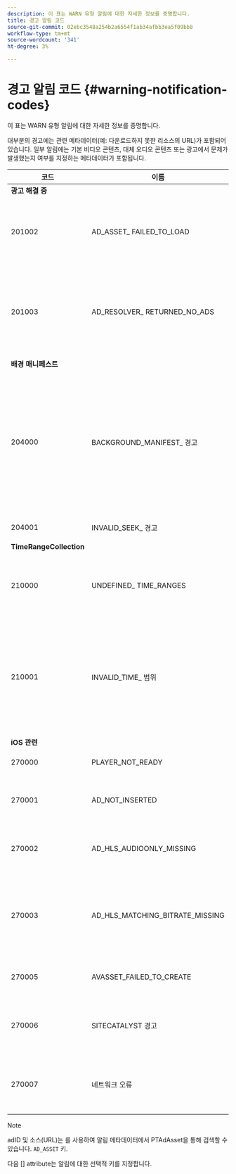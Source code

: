 ```yaml
---
description: 이 표는 WARN 유형 알림에 대한 자세한 정보를 증명합니다.
title: 경고 알림 코드
source-git-commit: 02ebc3548a254b2a6554f1ab34afbb3ea5f09bb8
workflow-type: tm+mt
source-wordcount: '341'
ht-degree: 3%

---
```


# 경고 알림 코드 {#warning-notification-codes}

이 표는 WARN 유형 알림에 대한 자세한 정보를 증명합니다.

<!--<a id="section_F25366B6703040E3ADA993C113618F01"></a>-->

대부분의 경고에는 관련 메타데이터(예: 다운로드하지 못한 리소스의 URL)가 포함되어 있습니다. 일부 알림에는 기본 비디오 콘텐츠, 대체 오디오 콘텐츠 또는 광고에서 문제가 발생했는지 여부를 지정하는 메타데이터가 포함됩니다.

<table frame="all" colsep="1" rowsep="1" id="table_C24772DF203B4DB2ACE6B475698C4C58"> 
 <thead> 
  <tr rowsep="1"> 
   <th colname="1" class="entry"><b>코드</b></th> 
   <th colname="2" class="entry"><b>이름</b></th> 
   <th colname="3" class="entry"><b>InnerNotification&gt;/b&gt;</th> 
   <th colname="4" class="entry"><b>메타데이터 키</b></th> 
   <th colname="5" class="entry"><b>댓글</b></th> 
  </tr> 
 </thead>
 <tbody> 
  <tr rowsep="1"> 
   <td colname="1"><b>광고 해결 중</b> </td> 
   <td colname="2"> </td> 
   <td colname="3"> </td> 
   <td colname="4"> </td> 
   <td colname="5"> </td> 
  </tr> 
  <tr rowsep="1"> 
   <td colname="1"><span class="codeph"> 201002</span> </td> 
   <td colname="2"><span class="codeph"> AD_ASSET_ FAILED_TO_LOAD</span> </td> 
   <td colname="3"> <p>없음 </p> </td> 
   <td colname="4"><span class="codeph"> AD_ASSET, INTERNAL_ERROR</span> </td> 
   <td colname="5"> <p>광고 크리에이티브를 로드하려는 도중 오류가 발생했습니다. </p> </td> 
  </tr> 
  <tr rowsep="1"> 
   <td colname="1"><span class="codeph"> 201003</span> </td> 
   <td colname="2"><span class="codeph"> AD_RESOLVER_ RETURNED_NO_ADS</span> </td> 
   <td colname="3"> <p>없음 </p> </td> 
   <td colname="4"><span class="codeph"> INTERNAL_ERROR, AD_ID,DESCRIPTION</span> </td> 
   <td colname="5"> <p>VAST URL이 잘못되었거나 VAST 래퍼에서 반환된 광고가 없어 광고 해결에 실패했습니다. </p> </td> 
  </tr> 
  <tr rowsep="1"> 
   <td colname="1"><b>배경 매니페스트</b> </td> 
   <td colname="2"> </td>
   <td colname="3"> </td>
   <td colname="4"> </td>
   <td colname="5"> </td>
  </tr> 
  <tr rowsep="1"> 
   <td colname="1"><span class="codeph"> 204000 </span> </td> 
   <td colname="2"><span class="codeph"> BACKGROUND_MANIFEST_ 경고</span> </td> 
   <td colname="3"> <p>없음 </p> </td> 
   <td colname="4"><span class="codeph"> BACKGROUND_MANIFEST_ WARNING_ERROR</span> <span class="codeph"> BACKGROUND_MANIFEST_ WARNING_NAME</span> <span class="codeph"> 설명</span> </td> 
   <td colname="5"> <p> 백그라운드 매니페스트 다운로드 중 오류가 발생했습니다. 배경 매니페스트를 업데이트하는 데 문제가 있으면 TVSDK 경고로 발송되므로 재생이 중지되지 않습니다. </p> </td> 
  </tr> 
  <tr rowsep="1"> 
   <td colname="1"><span class="codeph"> 204001 </span> </td> 
   <td colname="2"><span class="codeph"> INVALID_SEEK_ 경고</span> </td> 
   <td colname="3"> <p>없음 </p> </td> 
   <td colname="4"><span class="codeph"> 설명</span> </td> 
   <td colname="5"> <p></p> </td> 
  </tr> 
  <tr rowsep="1"> 
   <td colname="1"><b>TimeRangeCollection</b> </td> 
   <td colname="2"> </td> 
   <td colname="3"> </td> 
   <td colname="4"> </td> 
   <td colname="5"> </td> 
  </tr> 
  <tr rowsep="1"> 
   <td colname="1"><span class="codeph"> 210000 </span> </td> 
   <td colname="2"><span class="codeph"> UNDEFINED_ TIME_RANGES </span> </td> 
   <td colname="3"> <p>없음 </p> </td> 
   <td colname="4"> 없음 </td> 
   <td colname="5"> 광고 시그널링 모드는 사용자 지정 범위로 정의되지만 정의된 범위가 없습니다. </td> 
  </tr> 
  <tr rowsep="1"> 
   <td colname="1"><span class="codeph"> 210001 </span> </td> 
   <td colname="2"><span class="codeph"> INVALID_TIME_ 범위 </span> </td> 
   <td colname="3"> <p>없음 </p> </td> 
   <td colname="4"><span class="codeph"> 설명 </span> </td> 
   <td colname="5"> <p> 하나 이상의 시간 범위가 잘못되어 무시되거나 수정됩니다. </p> <p> DESCRIPTION은 잘못된 범위에 대한 설명을 포함하는 문자열입니다. </p> </td> 
  </tr> 
  <tr rowsep="1"> 
   <td colname="1"><b>iOS 관련</b> </td> 
   <td colname="2"> </td> 
   <td colname="3"> </td> 
   <td colname="4"> </td> 
   <td colname="5"> </td> 
  </tr> 
  <tr rowsep="1"> 
   <td colname="1"><span class="codeph"> 270000 </span> </td> 
   <td colname="2"><span class="codeph"> PLAYER_NOT_READY </span> </td> 
   <td colname="3"> <p>없음 </p> </td> 
   <td colname="4"><span class="codeph"> 설명 </span> </td> 
   <td colname="5"> </td> 
  </tr> 
  <tr rowsep="1"> 
   <td colname="1"><span class="codeph"> 270001 </span> </td> 
   <td colname="2"><span class="codeph"> AD_NOT_INSERTED </span> </td> 
   <td colname="3"> <p>없음 </p> </td> 
   <td colname="4"> <p>없음 </p> </td> 
   <td colname="5"> <p>AD가 스트림에 삽입되지 않았습니다. </p> </td> 
  </tr> 
  <tr rowsep="1"> 
   <td colname="1"><span class="codeph"> 270002 </span> </td> 
   <td colname="2"><span class="codeph"> AD_HLS_AUDIOONLY_MISSING </span> </td> 
   <td colname="3"><span class="codeph"> AD_NOT_INSERTED </span> </td> 
   <td colname="4"> <p>없음 </p> </td> 
   <td colname="5"> <p>광고에 오디오 전용 스트림이 포함되지 않음 </p> </td> 
  </tr> 
  <tr rowsep="1"> 
   <td colname="1"><span class="codeph"> 270003 </span> </td> 
   <td colname="2"><span class="codeph"> AD_HLS_MATCHING_BITRATE_MISSING </span> </td> 
   <td colname="3"><span class="codeph"> AD_NOT_INSERTED </span> </td> 
   <td colname="4"> <p>없음 </p> </td> 
   <td colname="5"> <p>컨텐츠의 현재 비트율에 대해 일치하는 광고 스트림을 찾을 수 없습니다. </p> <p>  </p> </td> 
  </tr> 
  <tr rowsep="1"> 
   <td colname="1"><span class="codeph"> 270005 </span> </td> 
   <td colname="2"><span class="codeph"> AVASSET_FAILED_TO_CREATE </span> </td> 
   <td colname="3"><span class="codeph"> PLAYBACK_오류 </span> </td> 
   <td colname="4"> <p>없음 </p> </td> 
   <td colname="5"> <p>AVAsset 생성 도중 오류 발생. </p> </td> 
  </tr> 
  <tr rowsep="1"> 
   <td colname="1"><span class="codeph"> 270006 </span> </td> 
   <td colname="2"><span class="codeph"> SITECATALYST 경고 </span> </td> 
   <td colname="3"> <p>없음 </p> </td> 
   <td colname="4"><span class="codeph"> 설명 </span> </td> 
   <td colname="5"> <p>경고: Sitecatalyst 경고 설명을 참조하십시오. </p> </td> 
  </tr> 
  <tr rowsep="1"> 
   <td colname="1"><span class="codeph"> 270007 </span> </td> 
   <td colname="2"><span class="codeph"> 네트워크 오류 </span> </td> 
   <td colname="3"> <p>없음 </p> </td> 
   <td colname="4"><span class="codeph"> URL </span> </td> 
   <td colname="5"> <p>네트워크에서 데이터를 가져오는 도중 오류 발생. </p> </td> 
  </tr> 
 </tbody> 
</table>

>[!NOTE]
>
>adID 및 소스(URL)는 를 사용하여 알림 메타데이터에서 PTAdAsset을 통해 검색할 수 있습니다. `AD_ASSET` 키.
>
>다음 [] attribute는 알림에 대한 선택적 키를 지정합니다.
